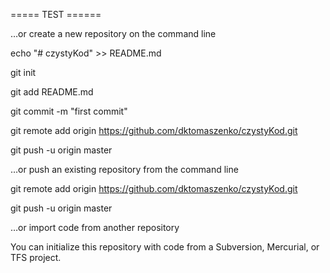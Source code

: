 =====  TEST ======

…or create a new repository on the command line

echo "# czystyKod" >> README.md

git init

git add README.md

git commit -m "first commit"

git remote add origin https://github.com/dktomaszenko/czystyKod.git

git push -u origin master

…or push an existing repository from the command line

git remote add origin https://github.com/dktomaszenko/czystyKod.git

git push -u origin master

…or import code from another repository

You can initialize this repository with code from a Subversion, Mercurial, or TFS project.